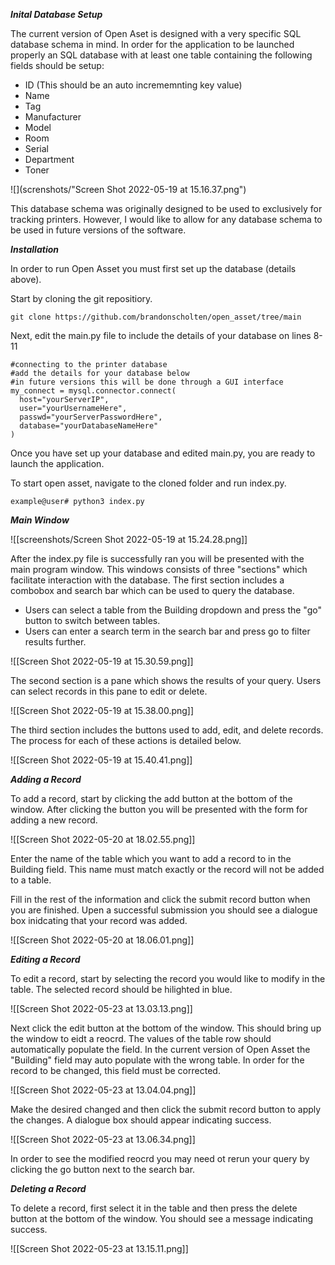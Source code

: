 ***Inital Database Setup***

The current version of Open Aset is designed with a very specific SQL database schema in mind. In order for the application to be launched properly an SQL database with at least one table containing the following fields should be setup:

- ID (This should be an auto incrememnting key value)
- Name
- Tag
- Manufacturer
- Model
- Room
- Serial
- Department 
- Toner

![](screnshots/"Screen Shot 2022-05-19 at 15.16.37.png")

This database schema was originally designed to be used to exclusively for tracking printers. However, I would like to allow for any database schema to be used in future versions of the software. 

***Installation***

In order to run Open Asset you must first set up the database (details above).

Start by cloning the git repositiory.

```
git clone https://github.com/brandonscholten/open_asset/tree/main
```

Next, edit the main.py file to include the details of your database on lines 8-11

```
#connecting to the printer database
#add the details for your database below
#in future versions this will be done through a GUI interface
my_connect = mysql.connector.connect(
  host="yourServerIP",
  user="yourUsernameHere",
  passwd="yourServerPasswordHere",
  database="yourDatabaseNameHere"
)
```

Once you have set up your database and edited main.py, you are ready to launch the application.

To start open asset, navigate to the cloned folder and run index.py.

```
example@user# python3 index.py
```

***Main Window***

![[screenshots/Screen Shot 2022-05-19 at 15.24.28.png]]

After the index.py file is successfully ran you will be presented with the main program window. This windows consists of three "sections" which facilitate interaction with the database. The first section includes a combobox and search bar which can be used to query the database. 

- Users can select a table from the Building dropdown and press the "go" button to switch between tables.
- Users can enter a search term in the search bar and press go to filter results further. 

![[Screen Shot 2022-05-19 at 15.30.59.png]]

The second section is a pane which shows the results of your query. Users can select records in this pane to edit or delete. 

![[Screen Shot 2022-05-19 at 15.38.00.png]]

The third section includes the buttons used to add, edit, and delete records. The process for each of these actions is detailed below.

![[Screen Shot 2022-05-19 at 15.40.41.png]]

***Adding a Record***

To add a record, start by clicking the add button at the bottom of the window. After clicking the button you will be presented with the form for adding a new record. 

![[Screen Shot 2022-05-20 at 18.02.55.png]]

Enter the name of the table which you want to add a record to in the Building field. This name must match exactly or the record will not be added to a table. 

Fill in the rest of the information and click the submit record button when you are finished. Upen a successful submission you should see a dialogue box inidcating that your record was added. 

![[Screen Shot 2022-05-20 at 18.06.01.png]]

***Editing a Record***

To edit a record, start by selecting the record you would like to modify in the table. The selected record should be hilighted in blue. 

![[Screen Shot 2022-05-23 at 13.03.13.png]]

Next click the edit button at the bottom of the window. This should bring up the window to eidt a reocrd. The values of the table row should automatically populate the field. In the current version of Open Asset the "Building" field may auto populate with the wrong table. In order for the record to be changed, this field must be corrected. 

![[Screen Shot 2022-05-23 at 13.04.04.png]]

Make the desired changed and then click the submit record button to apply the changes. A dialogue box should appear indicating success. 

![[Screen Shot 2022-05-23 at 13.06.34.png]]

In order to see the modified reocrd you may need ot rerun your query by clicking the go button next to the search bar. 


***Deleting a Record***

To delete a record, first select it in the table and then press the delete button at the bottom of the window. You should see a message indicating success. 

![[Screen Shot 2022-05-23 at 13.15.11.png]]

